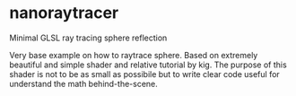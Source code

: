 # nanoraytracer
Minimal GLSL ray tracing sphere reflection

Very base example on how to raytrace sphere. Based on extremely beautiful and simple 
shader and relative tutorial by kig. The purpose of this shader is not to be 
as small as possibile but to write clear code useful for understand the math behind-the-scene.

